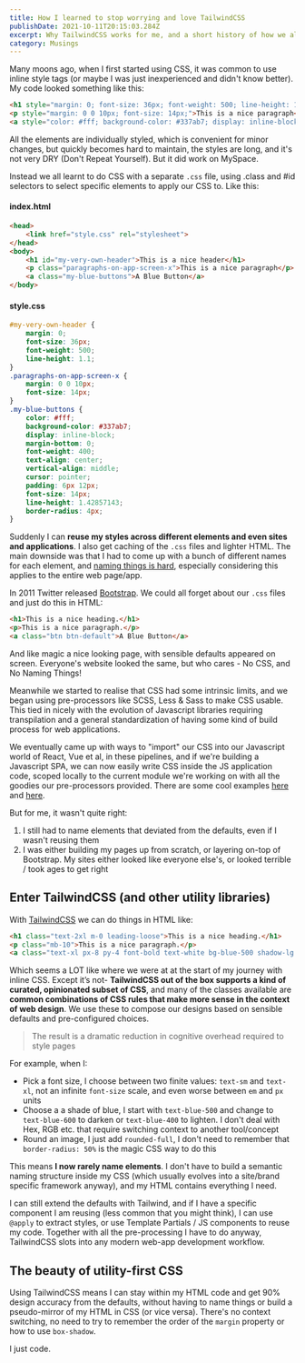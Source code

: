 ```yaml
---
title: How I learned to stop worrying and love TailwindCSS
publishDate: 2021-10-11T20:15:03.284Z
excerpt: Why TailwindCSS works for me, and a short history of how we all ended up here
category: Musings
---
```


Many moons ago, when I first started using CSS, it was common to use inline style tags (or maybe I was just inexperienced and didn't know better). My code looked something like this:

```html
<h1 style="margin: 0; font-size: 36px; font-weight: 500; line-height: 1.1;">This is a nice header</h1>
<p style="margin: 0 0 10px; font-size: 14px;">This is a nice paragraph</p>
<a style="color: #fff; background-color: #337ab7; display: inline-block; margin-bottom: 0; font-weight: 400; text-align: center; vertical-align: middle; cursor: pointer;padding: 6px 12px; font-size: 14px; line-height: 1.42857143; border-radius: 4px;" href="#" role="button">A blue button</a>
```

All the elements are individually styled, which is convenient for minor changes, but quickly becomes hard to maintain, the styles are long, and it's not very DRY (Don't Repeat Yourself). But it did work on MySpace.

Instead we all learnt to do CSS with a separate `.css` file, using .class and #id selectors to select specific elements to apply our CSS to. Like this:

#### index.html
```html
<head>
    <link href="style.css" rel="stylesheet">    
</head>
<body>
    <h1 id="my-very-own-header">This is a nice header</h1>
    <p class="paragraphs-on-app-screen-x">This is a nice paragraph</p>
    <a class="my-blue-buttons">A Blue Button</a>
</body>
```
#### style.css
```css
#my-very-own-header {
    margin: 0;
    font-size: 36px;
    font-weight: 500;
    line-height: 1.1;
}
.paragraphs-on-app-screen-x {
    margin: 0 0 10px;
    font-size: 14px;
}
.my-blue-buttons {
    color: #fff;
    background-color: #337ab7;
    display: inline-block;
    margin-bottom: 0;
    font-weight: 400;
    text-align: center;
    vertical-align: middle;
    cursor: pointer;
    padding: 6px 12px;
    font-size: 14px;
    line-height: 1.42857143;
    border-radius: 4px;
}
```

Suddenly I can **reuse my styles across different elements and even sites and applications**. I also get caching of the `.css` files and lighter HTML. The main downside was that I had to come up with a bunch of different names for each element, and [naming things is hard](https://martinfowler.com/bliki/TwoHardThings.html), especially considering this applies to the entire web page/app.

In 2011 Twitter released [Bootstrap](https://getbootstrap.com/). We could all forget about our `.css` files and just do this in HTML:

```html
<h1>This is a nice heading.</h1>
<p>This is a nice paragraph.</p>
<a class="btn btn-default">A Blue Button</a>
```

And like magic a nice looking page, with sensible defaults appeared on screen. Everyone's website looked the same, but who cares - No CSS, and No Naming Things!

Meanwhile we started to realise that CSS had some intrinsic limits, and we began using pre-processors like SCSS, Less & Sass to make CSS usable. This tied in nicely with the evolution of Javascript libraries requiring transpilation and a general standardization of having some kind of build process for web applications. 

We eventually came up with ways to "import" our CSS into our Javascript world of React, Vue et al, in these pipelines, and if we're building a Javascript SPA, we can now easily write CSS inside the JS application code, scoped locally to the current module we're working on with all the goodies our pre-processors provided. There are some cool examples [here](https://cssinjs.org/) and [here](https://github.com/css-modules/css-modules).

But for me, it wasn't quite right:

1. I still had to name elements that deviated from the defaults, even if I wasn't reusing them
2. I was either building my pages up from scratch, or layering on-top of Bootstrap. My sites either looked like everyone else's, or looked terrible / took ages to get right

## Enter TailwindCSS (and other utility libraries)

With [TailwindCSS](https://tailwindcss.com/) we can do things in HTML like:

```html
<h1 class="text-2xl m-0 leading-loose">This is a nice heading.</h1>
<p class="mb-10">This is a nice paragraph.</p>
<a class="text-xl px-8 py-4 font-bold text-white bg-blue-500 shadow-lg rounded hover:underline">A Blue Button</a>
```

Which seems a LOT like where we were at at the start of my journey with inline CSS. Except it’s not- **TailwindCSS out of the box supports a kind of curated, opinionated subset of CSS**, and many of the classes available are **common combinations of CSS rules that make more sense in the context of web design**. We use these to compose our designs based on sensible defaults and pre-configured choices.

> The result is a dramatic reduction in cognitive overhead required to style pages

For example, when I:

- Pick a font size, I choose between two finite values: `text-sm` and `text-xl`, not an infinite `font-size` scale, and even worse between `em` and `px` units
- Choose a a shade of blue, I start with `text-blue-500` and change to `text-blue-600` to darken or `text-blue-400` to lighten. I don't deal with Hex, RGB etc. that require switching context to another tool/concept
- Round an image, I just add `rounded-full`,  I don't need to remember that `border-radius: 50%` is the magic CSS way to do this

This means **I now rarely name elements**. I don't have to build a semantic naming structure inside my CSS (which usually evolves into a site/brand specific framework anyway), and my HTML contains everything I need.

I can still extend the defaults with Tailwind, and if I have a specific component I am reusing (less common that you might think), I can use `@apply` to extract styles, or use Template Partials / JS components to reuse my code. Together with all the pre-processing I have to do anyway, TailwindCSS slots into any modern web-app development workflow.

## The beauty of utility-first CSS

Using TailwindCSS means I can stay within my HTML code and get 90% design accuracy from the defaults, without having to name things or build a pseudo-mirror of my HTML in CSS (or vice versa). There's no context switching, no need to try to remember the order of the `margin` property or how to use `box-shadow`.

I just code.
